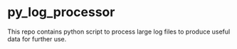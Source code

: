 # py_log_processor
This repo contains python script to process large log files to produce useful data for further use.
